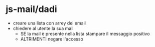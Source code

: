 # js-mail/dadi


- creare una lista con arrey dei email
- chiedere al utente la sua mail
    - SE la mail è presente nella lista stampare il messaggio positivo
    - ALTRIMENTI negare l'accesso
    